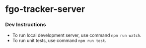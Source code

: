 # fgo-tracker-server
### Dev Instructions
- To run local development server, use command `npm run watch`.
- To run unit tests, use command `npm run test`.